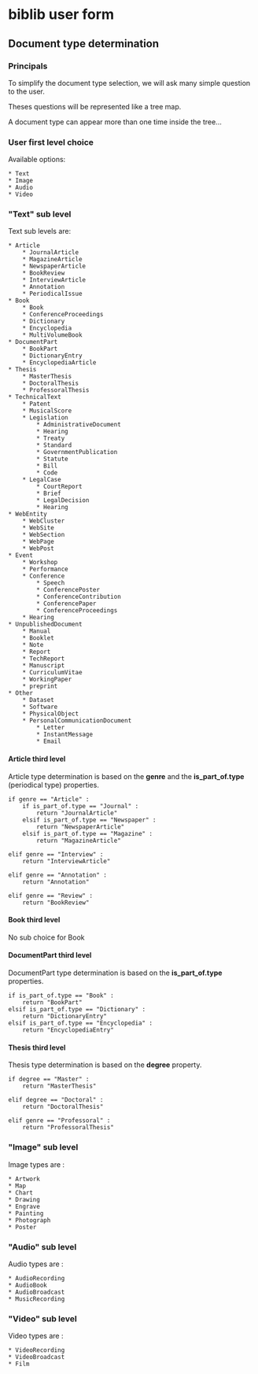 # biblib user form

## Document type determination

### Principals

To simplify the document type selection, we will ask many simple question to the user.

Theses questions will be represented like a tree map.

A document type can appear more than one time inside the tree...

### User first level choice

Available options:

	* Text
	* Image
	* Audio
	* Video

### "Text" sub level

Text sub levels are:

	* Article
		* JournalArticle
		* MagazineArticle
		* NewspaperArticle
		* BookReview
		* InterviewArticle
		* Annotation
		* PeriodicalIssue
	* Book
		* Book
		* ConferenceProceedings
		* Dictionary
		* Encyclopedia
		* MultiVolumeBook
	* DocumentPart
		* BookPart
		* DictionaryEntry
		* EncyclopediaArticle
	* Thesis
		* MasterThesis
		* DoctoralThesis
		* ProfessoralThesis
    * TechnicalText
    	* Patent
    	* MusicalScore
	    * Legislation
	    	* AdministrativeDocument
	    	* Hearing
	    	* Treaty
	    	* Standard
	    	* GovernmentPublication
	    	* Statute
	    	* Bill
	    	* Code
	    * LegalCase
	    	* CourtReport
	    	* Brief
	    	* LegalDecision
	    	* Hearing
    * WebEntity
    	* WebCluster
    	* WebSite
    	* WebSection
    	* WebPage
    	* WebPost
    * Event
    	* Workshop
    	* Performance
    	* Conference
    		* Speech
    		* ConferencePoster
    		* ConferenceContribution
    		* ConferencePaper
    		* ConferenceProceedings
    	* Hearing
   	* UnpublishedDocument
   		* Manual
   		* Booklet
   		* Note
   		* Report
   		* TechReport
   		* Manuscript
   		* CurriculumVitae
   		* WorkingPaper
   		* preprint
    * Other
    	* Dataset
    	* Software
    	* PhysicalObject
  		* PersonalCommunicationDocument
   			* Letter
   			* InstantMessage
   			* Email

#### Article third level

Article type determination is based on the **genre** and the **is_part_of.type** (periodical type) properties.

	if genre == "Article" :
		if is_part_of.type == "Journal" :
			return "JournalArticle"
		elsif is_part_of.type == "Newspaper" :
			return "NewspaperArticle"
		elsif is_part_of.type == "Magazine" :
			return "MagazineArticle"
		
	elif genre == "Interview" :
		return "InterviewArticle"
		
	elif genre == "Annotation" :
		return "Annotation"
		
	elif genre == "Review" :
		return "BookReview"

#### Book third level

No sub choice for Book

#### DocumentPart third level

DocumentPart type determination is based on the **is_part_of.type** properties.

	if is_part_of.type == "Book" :
		return "BookPart"
	elsif is_part_of.type == "Dictionary" :
		return "DictionaryEntry"
	elsif is_part_of.type == "Encyclopedia" :
		return "EncyclopediaEntry"

#### Thesis third level

Thesis type determination is based on the **degree** property.

	if degree == "Master" :
		return "MasterThesis"
		
	elif degree == "Doctoral" :
		return "DoctoralThesis"
		
	elif genre == "Professoral" :
		return "ProfessoralThesis"


### "Image" sub level

Image types are :

	* Artwork
	* Map
	* Chart
	* Drawing
	* Engrave
	* Painting
	* Photograph
	* Poster

### "Audio" sub level

Audio types are :

	* AudioRecording
	* AudioBook
	* AudioBroadcast
	* MusicRecording
	
### "Video" sub level

Video types are :

	* VideoRecording
	* VideoBroadcast
	* Film

